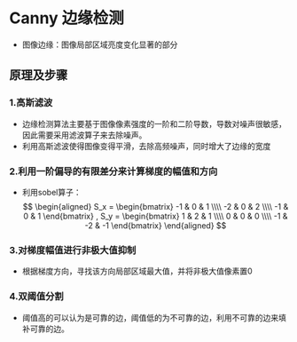 # Canny 边缘检测
- 图像边缘：图像局部区域亮度变化显著的部分
## 原理及步骤
### 1.高斯滤波
- 边缘检测算法主要基于图像像素强度的一阶和二阶导数，导数对噪声很敏感，因此需要采用滤波算子来去除噪声。
- 利用高斯滤波使得图像变得平滑，去除高频噪声，同时增大了边缘的宽度
### 2.利用一阶偏导的有限差分来计算梯度的幅值和方向
- 利用sobel算子：
$$ 
\begin{aligned}
S_x =
\begin{bmatrix}
   -1 & 0 & 1 \\\\
   -2 & 0 & 2 \\\\
   -1 & 0 & 1
\end{bmatrix} ,
S_y = 
\begin{bmatrix}
   1 & 2 & 1 \\\\
   0 & 0 & 0 \\\\
   -1 & -2 & -1
 \end{bmatrix}
\end{aligned}
$$
### 3.对梯度幅值进行非极大值抑制
- 根据梯度方向，寻找该方向局部区域最大值，并将非极大值像素置0
### 4.双阈值分割
- 阈值高的可以认为是可靠的边，阈值低的为不可靠的边，利用不可靠的边来填补可靠的边。
